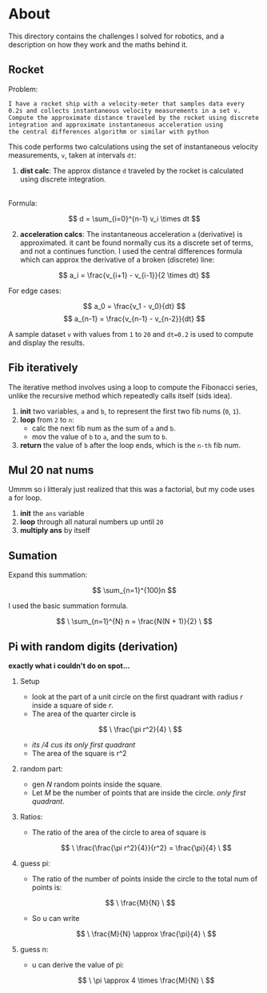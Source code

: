 # About

This directory contains the challenges I solved for robotics, and a description on how they work and the maths behind it.

## Rocket

Problem: 
```
I have a rocket ship with a velocity-meter that samples data every 
0.2s and collects instantaneous velocity measurements in a set v. 
Compute the approximate distance traveled by the rocket using discrete 
integration and approximate instantaneous acceleration using 
the central differences algorithm or similar with python
```

This code performs two calculations using the set of instantaneous velocity measurements, `v`, taken at intervals `dt`:
1. **dist calc**: The approx distance `d` traveled by the rocket is calculated using discrete integration.
<br>
Formula:

$$ d = \sum_{i=0}^{n-1} v_i \times dt $$

2. **acceleration calcs**: The instantaneous acceleration `a` (derivative) is approximated. it cant be found normally cus its a discrete set of terms, and not a continues function. I used the central differences formula which can approx the derivative of a broken (discrete) line:

$$  a_i = \frac{v_{i+1} - v_{i-1}}{2 \times dt} $$

For edge cases:

$$ a_0 = \frac{v_1 - v_0}{dt} $$
$$ a_{n-1} = \frac{v_{n-1} - v_{n-2}}{dt} $$

A sample dataset `v` with values from `1` to `20` and `dt=0.2` is used to compute and display the results.

## Fib iteratively

The iterative method involves using a loop to compute the Fibonacci series, unlike the recursive method which repeatedly calls itself (sids idea).

1. **init** two variables, `a` and `b`, to represent the first two fib nums (`0`, `1`).
2. **loop** from `2` to `n`:
   - calc the next fib num as the sum of `a` and `b`.
   - mov the value of `b` to `a`, and the sum to `b`.
3. **return** the value of `b` after the loop ends, which is the `n-th` fib num.

## Mul 20 nat nums
Ummm so i litteraly just realized that this was a factorial, but my code uses a for loop.
1. **init** the `ans` variable
2. **loop** through all natural numbers up until `20`
3. **multiply ans** by itself

## Sumation
Expand this summation:

$$ \sum_{n=1}^{100}n $$ 

I used the basic summation formula. 

$$ \ \sum_{n=1}^{N} n = \frac{N(N + 1)}{2} \ $$

## Pi with random digits (derivation)

**exactly what i couldn't do on spot...**
1. Setup
   - look at the part of a unit circle on the first quadrant with radius *r* inside a square of side *r*. 
   - The area of the quarter circle is 

   $$ \ \frac{\pi r^2}{4} \ $$

   - *its /4 cus its only first quadrant*
   - The area of the square is r^2

2. random part: 
   - gen *N* random points inside the square. 
   - Let *M* be the number of points that are inside the circle. *only first quadrant*.

3. Ratios:
   - The ratio of the area of the circle to area of square is

     $$ \
     \frac{\frac{\pi r^2}{4}}{r^2} = \frac{\pi}{4}
     \ $$

4. guess pi:
   - The ratio of the number of points inside the circle to the total num of points is:

    $$ \
     \frac{M}{N}
     \ $$

   - So u can write  

     $$ \
     \frac{M}{N} \approx \frac{\pi}{4}
     \ $$

5. guess n:
   - u can derive the value of pi:
   
     $$ \
     \pi \approx 4 \times \frac{M}{N}
     \ $$
